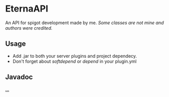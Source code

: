 # EternaAPI
An API for spigot development made by me.
_Some classes are not mine and authors were credited._

## Usage
* Add .jar to both your server plugins and project dependecy.
* Don't forget about _softdepend_ or _depend_ in your plugin.yml

## Javadoc
[...](https://hapyl.github.io/javadocs/eterna/index.html)
